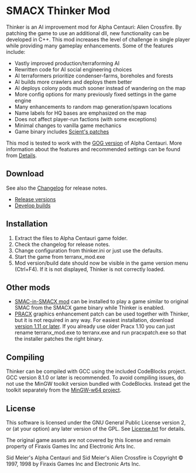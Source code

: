 
SMACX Thinker Mod
=================

Thinker is an AI improvement mod for Alpha Centauri: Alien Crossfire. By patching the game to use an additional dll, new functionality can be developed in C++. This mod increases the level of challenge in single player while providing many gameplay enhancements. Some of the features include:

* Vastly improved production/terraforming AI
* Rewritten code for AI social engineering choices
* AI terraformers prioritize condenser-farms, boreholes and forests
* AI builds more crawlers and deploys them better
* AI deploys colony pods much sooner instead of wandering on the map
* More config options for many previously fixed settings in the game engine
* Many enhancements to random map generation/spawn locations
* Name labels for HQ bases are emphasized on the map
* Does not affect player-run factions (with some exceptions)
* Minimal changes to vanilla game mechanics
* Game binary includes [Scient's patches](Details.md)

This mod is tested to work with the [GOG version](https://www.gog.com/game/sid_meiers_alpha_centauri) of Alpha Centauri.
More information about the features and recommended settings can be found from [Details](Details.md).


Download
--------
See also the [Changelog](Changelog.md) for release notes.

* [Release versions](https://www.dropbox.com/sh/qsps5bhz8v020o9/AAAp6ioWxdo7vnG6Ity5W3o1a?dl=0&lst=)
* [Develop builds](https://www.dropbox.com/sh/qsps5bhz8v020o9/AADv-0D0-bPq22pgoAIcDRC3a/develop?dl=0&lst=)


Installation
------------
1. Extract the files to Alpha Centauri game folder.
2. Check the changelog for release notes.
3. Change configuration from thinker.ini or just use the defaults.
4. Start the game from terranx_mod.exe
5. Mod version/build date should now be visible in the game version menu (Ctrl+F4). If it is not displayed, Thinker is not correctly loaded.


Other mods
----------
* [SMAC-in-SMACX mod](Details.md#smac-in-smacx-mod) can be installed to play a game similar to original SMAC from the SMACX game binary while Thinker is enabled.
* [PRACX](https://github.com/DrazharLn/pracx) graphics enhancement patch can be used together with Thinker, but it is not required in any way. For easiest installation, download [version 1.11 or later](https://github.com/DrazharLn/pracx/releases/). If you already use older Pracx 1.10 you can just rename terranx_mod.exe to terranx.exe and run pracxpatch.exe so that the installer patches the right binary.


Compiling
---------
Thinker can be compiled with GCC using the included CodeBlocks project. GCC version 8.1.0 or later is recommended.
To avoid compiling issues, do not use the MinGW toolkit version bundled with CodeBlocks.
Instead get the toolkit separately from the [MinGW-w64 project](https://sourceforge.net/projects/mingw-w64/files/mingw-w64/mingw-w64-release/).


License
-------
This software is licensed under the GNU General Public License version 2, or (at your option) any later version of the GPL. See [License.txt](License.txt) for details.

The original game assets are not covered by this license and remain property of Firaxis Games Inc and Electronic Arts Inc.

Sid Meier's Alpha Centauri and Sid Meier's Alien Crossfire is Copyright © 1997, 1998 by Firaxis Games Inc and Electronic Arts Inc.
